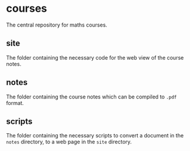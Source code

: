 # courses

The central repository for maths courses.

## site

The folder containing the necessary code for the web view of the course notes.

## notes

The folder containing the course notes which can be compiled to `.pdf` format.

## scripts

The folder containing the necessary scripts to convert a document in the `notes` directory, to a web page in the `site` directory.
